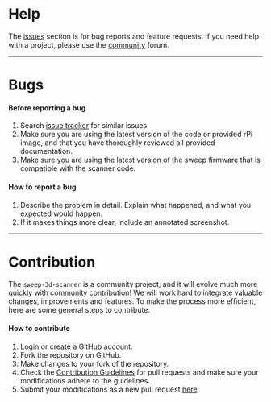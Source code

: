 # Help 
The [issues](https://github.com/scanse/sweep-3d-scanner/issues) section is for bug reports and feature requests. If you need help with a project, please use the [community](http://community.scanse.io/) forum.

---
# Bugs
#### Before reporting a bug

1. Search [issue tracker](https://github.com/scanse/sweep-3d-scanner/issues) for similar issues.
2. Make sure you are using the latest version of the code or provided rPi image, and that you have thoroughly reviewed all provided documentation.
3. Make sure you are using the latest version of the sweep firmware that is compatible with the scanner code.

#### How to report a bug

1. Describe the problem in detail. Explain what happened, and what you expected would happen.
2. If it makes things more clear, include an annotated screenshot.

---
# Contribution
The `sweep-3d-scanner` is a community project, and it will evolve much more quickly with community contribution! We will work hard to integrate valuable changes, improvements and features. To make the process more efficient, here are some general steps to contribute.

#### How to contribute

1. Login or create a GitHub account.
2. Fork the repository on GitHub.
3. Make changes to your fork of the repository.
4. Check the [Contribution Guidelines](PULL_REQUEST_TEMPLATE.md) for pull requests and make sure your modifications adhere to the guidelines.
5. Submit your modifications as a new pull request [here](https://github.com/scanse/sweep-3d-scanner/pulls).
